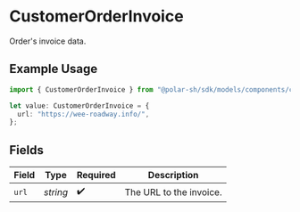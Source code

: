 # CustomerOrderInvoice

Order's invoice data.

## Example Usage

```typescript
import { CustomerOrderInvoice } from "@polar-sh/sdk/models/components/customerorderinvoice.js";

let value: CustomerOrderInvoice = {
  url: "https://wee-roadway.info/",
};
```

## Fields

| Field                   | Type                    | Required                | Description             |
| ----------------------- | ----------------------- | ----------------------- | ----------------------- |
| `url`                   | *string*                | :heavy_check_mark:      | The URL to the invoice. |